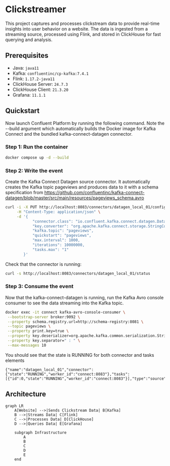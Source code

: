 # Clickstreamer


This project captures and processes clickstream data to provide real-time insights into user behavior on a website. The data is ingested from a streaming source, processed using Flink, and stored in ClickHouse for fast querying and analysis.

## Prerequisites

- Java: `java11`
- Kafka: `confluentinc/cp-kafka:7.4.1`
- Flink: `1.17.2-java11`
- ClickHouse Server: `24.7.3`
- ClickHouse Client: `21.3.20`
- Grafana: `11.1.1`

## Quickstart

Now launch Confluent Platform by running the following command. Note the --build argument which automatically builds the Docker image for Kafka Connect and the bundled kafka-connect-datagen connector.

### Step 1: Run the container

```bash
docker compose up -d --build
```

### Step 2: Write the event

Create the Kafka Connect Datagen source connector. It automatically creates the Kafka topic pageviews and produces data to it with a schema specification from https://github.com/confluentinc/kafka-connect-datagen/blob/master/src/main/resources/pageviews_schema.avro

```bash
curl -i -X PUT http://localhost:8083/connectors/datagen_local_01/config \
     -H "Content-Type: application/json" \
     -d '{
            "connector.class": "io.confluent.kafka.connect.datagen.DatagenConnector",
            "key.converter": "org.apache.kafka.connect.storage.StringConverter",
            "kafka.topic": "pageviews",
            "quickstart": "pageviews",
            "max.interval": 1000,
            "iterations": 10000000,
            "tasks.max": "1"
        }'
```

Check that the connector is running:
```bash
curl -s http://localhost:8083/connectors/datagen_local_01/status
```

### Step 3: Consume the event

Now that the kafka-connect-datagen is running, run the Kafka Avro console consumer to see the data streaming into the Kafka topic.
```bash
docker exec -it connect kafka-avro-console-consumer \
 --bootstrap-server broker:9092 \
 --property schema.registry.url=http://schema-registry:8081 \
 --topic pageviews \
 --property print.key=true \
 --property key.deserializer=org.apache.kafka.common.serialization.StringDeserializer \
 --property key.separator=" : " \
 --max-messages 10
```

You should see that the state is RUNNING for both connector and tasks elements
```
{"name":"datagen_local_01","connector":{"state":"RUNNING","worker_id":"connect:8083"},"tasks":[{"id":0,"state":"RUNNING","worker_id":"connect:8083"}],"type":"source"}
```



## Architecture

```mermaid
graph LR
    A[Website] -->|Sends Clickstream Data| B[Kafka]
    B -->|Streams Data| C[Flink]
    C -->|Processes Data| D[ClickHouse]
    D -->|Queries Data| E[Grafana]

    subgraph Infrastructure
        A
        B
        C
        D
        E
    end
```